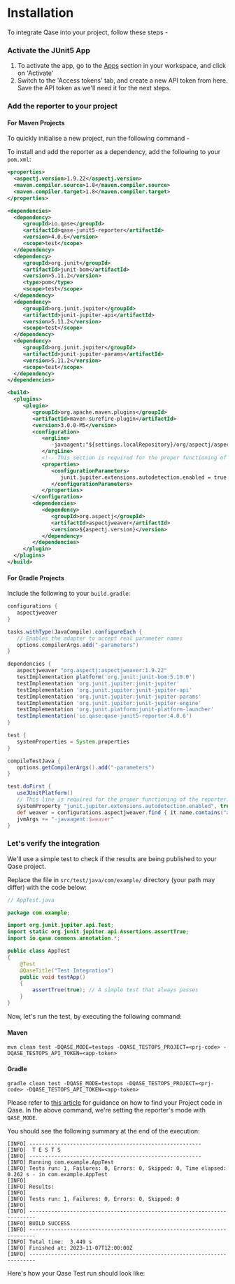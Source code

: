# Installation

To integrate Qase into your project, follow these steps -

### Activate the JUnit5 App
1. To activate the app, go to the [Apps](https://app.qase.io/apps?app=junit5-reporter) section in your workspace, and click on 'Activate'
2. Switch to the 'Access tokens' tab, and create a new API token from here. Save the API token as we'll need it for the next steps.

### Add the reporter to your project

#### For Maven Projects

To quickly initialise a new project, run the following command -

To install and add the reporter as a dependency, add the following to your `pom.xml`:

```xml
<properties>
  <aspectj.version>1.9.22</aspectj.version>
  <maven.compiler.source>1.8</maven.compiler.source>
  <maven.compiler.target>1.8</maven.compiler.target>
</properties>

<dependencies>
  <dependency>
     <groupId>io.qase</groupId>
     <artifactId>qase-junit5-reporter</artifactId>
     <version>4.0.6</version>
     <scope>test</scope>
  </dependency>
  <dependency>
     <groupId>org.junit</groupId>
     <artifactId>junit-bom</artifactId>
     <version>5.11.2</version>
     <type>pom</type>
     <scope>test</scope>
  </dependency>
  <dependency>
     <groupId>org.junit.jupiter</groupId>
     <artifactId>junit-jupiter-api</artifactId>
     <version>5.11.2</version>
     <scope>test</scope>
  </dependency>
  <dependency>
     <groupId>org.junit.jupiter</groupId>
     <artifactId>junit-jupiter-params</artifactId>
     <version>5.11.2</version>
     <scope>test</scope>
  </dependency>
</dependencies>

<build>
  <plugins>
     <plugin>
        <groupId>org.apache.maven.plugins</groupId>
        <artifactId>maven-surefire-plugin</artifactId>
        <version>3.0.0-M5</version>
        <configuration>
           <argLine>
              -javaagent:"${settings.localRepository}/org/aspectj/aspectjweaver/${aspectj.version}/aspectjweaver-${aspectj.version}.jar"
           </argLine>
           <!-- This section is required for the proper functioning of the reporter. -->
           <properties>
              <configurationParameters>
                 junit.jupiter.extensions.autodetection.enabled = true
              </configurationParameters>
           </properties>
        </configuration>
        <dependencies>
           <dependency>
              <groupId>org.aspectj</groupId>
              <artifactId>aspectjweaver</artifactId>
              <version>${aspectj.version}</version>
           </dependency>
        </dependencies>
     </plugin>
  </plugins>
</build>
```

#### For Gradle Projects

Include the following to your `build.gradle`:

```groovy
configurations {
   aspectjweaver
}

tasks.withType(JavaCompile).configureEach {
   // Enables the adapter to accept real parameter names
   options.compilerArgs.add("-parameters")
}

dependencies {
   aspectjweaver "org.aspectj:aspectjweaver:1.9.22"
   testImplementation platform('org.junit:junit-bom:5.10.0')
   testImplementation 'org.junit.jupiter:junit-jupiter'
   testImplementation 'org.junit.jupiter:junit-jupiter-api'
   testImplementation 'org.junit.jupiter:junit-jupiter-params'
   testImplementation 'org.junit.jupiter:junit-jupiter-engine'
   testImplementation 'org.junit.platform:junit-platform-launcher'
   testImplementation('io.qase:qase-junit5-reporter:4.0.6')
}

test {
   systemProperties = System.properties
}

compileTestJava {
   options.getCompilerArgs().add("-parameters")
}

test.doFirst {
   useJUnitPlatform()
   // This line is required for the proper functioning of the reporter.
   systemProperty "junit.jupiter.extensions.autodetection.enabled", true
   def weaver = configurations.aspectjweaver.find { it.name.contains("aspectjweaver") }
   jvmArgs += "-javaagent:$weaver"
}
```

### Let's verify the integration

We'll use a simple test to check if the results are being published to your Qase project.

Replace the file in `src/test/java/com/example/` directory (your path may differ) with the code below:

```java
// AppTest.java   

package com.example;

import org.junit.jupiter.api.Test;
import static org.junit.jupiter.api.Assertions.assertTrue;
import io.qase.commons.annotation.*;

public class AppTest 
{
    @Test
    @QaseTitle("Test Integration")
    public void testApp()
    {
        assertTrue(true); // A simple test that always passes
    }
}
```

Now, let's run the test, by executing the following command:

#### Maven

```
mvn clean test -DQASE_MODE=testops -DQASE_TESTOPS_PROJECT=<prj-code> -DQASE_TESTOPS_API_TOKEN=<app-token>
```

#### Gradle

```
gradle clean test -DQASE_MODE=testops -DQASE_TESTOPS_PROJECT=<prj-code> -DQASE_TESTOPS_API_TOKEN=<app-token>
```

Please refer to [this article](https://help.qase.io/en/articles/9787250-how-do-i-find-my-project-code) for guidance on how to find your Project code in Qase. In the above command, we're setting the reporter's mode with `QASE_MODE`.

You should see the following summary at the end of the execution:

``` console
[INFO] -------------------------------------------------------
[INFO]  T E S T S
[INFO] -------------------------------------------------------
[INFO] Running com.example.AppTest
[INFO] Tests run: 1, Failures: 0, Errors: 0, Skipped: 0, Time elapsed: 0.262 s - in com.example.AppTest
[INFO] 
[INFO] Results:
[INFO] 
[INFO] Tests run: 1, Failures: 0, Errors: 0, Skipped: 0
[INFO] 
[INFO] ------------------------------------------------------------------------
[INFO] BUILD SUCCESS
[INFO] ------------------------------------------------------------------------
[INFO] Total time:  3.449 s
[INFO] Finished at: 2023-11-07T12:00:00Z
[INFO] ------------------------------------------------------------------------
```

Here's how your Qase Test run should look like:

